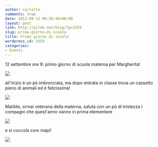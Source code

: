 ```yaml
---
author: carlotta
comments: true
date: 2011-09-12 09:58:49+00:00
layout: post
link: http://pilde.net/blog/?p=2559
slug: primo-giorno-di-scuola
title: Primo giorno di scuola
wordpress_id: 2559
categories:
- Eventi
---
```


12 settembre ore 9: primo giorno di scuola materna per Margherita!

![](http://pilde.net/blog/wp-content/uploads/2011/10/scuola2.jpg)

all'inizio è un pò imbronciata, ma dopo entrata in classe trova un cassetto pieno di animali ed è felicissima!

![](http://pilde.net/blog/wp-content/uploads/2011/10/scuola3.jpg)

Matilde, ormai veterana della materna, saluta con un pò di tristezza i compagni che quest'anno vanno in prima elementare

![](http://pilde.net/blog/wp-content/uploads/2011/10/scuola1.jpg)

e si coccola com mapi!

![](http://pilde.net/blog/wp-content/uploads/2011/10/scuola4.jpg)
